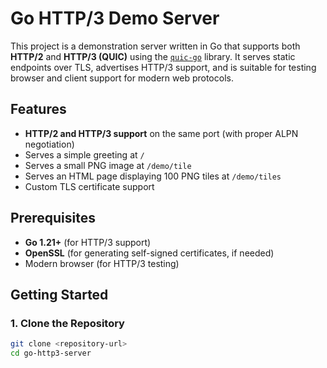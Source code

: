 # Go HTTP/3 Demo Server

This project is a demonstration server written in Go that supports both **HTTP/2** and **HTTP/3 (QUIC)** using the [`quic-go`](https://github.com/quic-go/quic-go) library. It serves static endpoints over TLS, advertises HTTP/3 support, and is suitable for testing browser and client support for modern web protocols.

## Features

- **HTTP/2 and HTTP/3 support** on the same port (with proper ALPN negotiation)
- Serves a simple greeting at `/`
- Serves a small PNG image at `/demo/tile`
- Serves an HTML page displaying 100 PNG tiles at `/demo/tiles`
- Custom TLS certificate support

## Prerequisites

- **Go 1.21+** (for HTTP/3 support)
- **OpenSSL** (for generating self-signed certificates, if needed)
- Modern browser (for HTTP/3 testing)

## Getting Started

### 1. Clone the Repository

```sh
git clone <repository-url>
cd go-http3-server